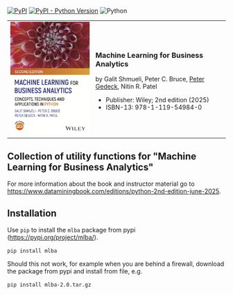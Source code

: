 [![PyPI](https://badge.fury.io/py/mlba.svg)](https://pypi.org/project/mlba/)
[![PyPI - Python Version](https://img.shields.io/pypi/pyversions/mlba)](https://pypi.org/project/mlba/)
![Python](https://github.com/gedeck/mlba-python/actions/workflows/build.yml/badge.svg)

<table>
<tr>
<td><img src="img/mlba-python-cover.png" width=275></td>
<td>
    <h3>Machine Learning for Business Analytics</h3>
    <p>by Galit Shmueli, Peter C. Bruce, <a href="https://www.amazon.com/Peter-Gedeck/e/B082BJZJKX/">Peter Gedeck</a>, Nitin R. Patel</p>
    <ul>
    <li>Publisher: Wiley; 2nd edition (2025)</li>
    <li>ISBN-13: 978-1-119-54984-0</li>
    </ul>
</td>
</tr>
</table>

## Collection of utility functions for "Machine Learning for Business Analytics" 

For more information about the book and instructor material go to https://www.dataminingbook.com/editions/python-2nd-edition-june-2025.


## Installation
Use `pip` to install the `mlba` package from pypi (https://pypi.org/project/mlba/).
```
pip install mlba
```
Should this not work, for example when you are behind a firewall, download the package from pypi and install from file, e.g.
```
pip install mlba-2.0.tar.gz 
```
